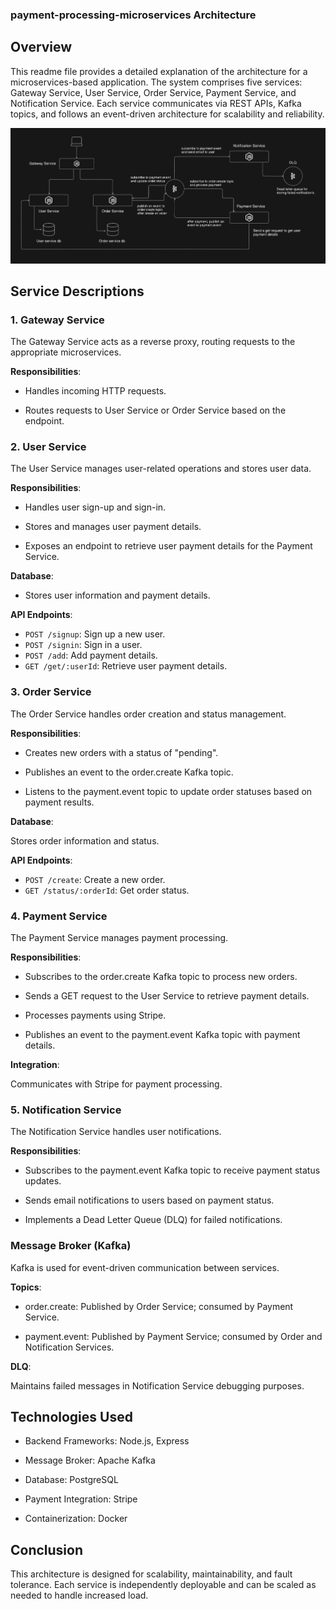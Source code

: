 ### payment-processing-microservices Architecture

## Overview

This readme file provides a detailed explanation of the architecture for a microservices-based application. The system comprises five services: Gateway Service, User Service, Order Service, Payment Service, and Notification Service. Each service communicates via REST APIs, Kafka topics, and follows an event-driven architecture for scalability and reliability.

![Architecture Diagram](./assets/architecture.png)

## Service Descriptions

### 1. Gateway Service

The Gateway Service acts as a reverse proxy, routing requests to the appropriate microservices.

**Responsibilities**:

- Handles incoming HTTP requests.

- Routes requests to User Service or Order Service based on the endpoint.

### 2. User Service

The User Service manages user-related operations and stores user data.

**Responsibilities**:

- Handles user sign-up and sign-in.

- Stores and manages user payment details.

- Exposes an endpoint to retrieve user payment details for the Payment Service.

**Database**:

- Stores user information and payment details.

**API Endpoints**:

- `POST /signup`: Sign up a new user.
- `POST /signin`: Sign in a user.
- `POST /add`: Add payment details.
- `GET /get/:userId`: Retrieve user payment details.

### 3. Order Service

The Order Service handles order creation and status management.

**Responsibilities**:

- Creates new orders with a status of "pending".

- Publishes an event to the order.create Kafka topic.

- Listens to the payment.event topic to update order statuses based on payment results.

**Database**:

Stores order information and status.

**API Endpoints**:

- `POST /create`: Create a new order.
- `GET /status/:orderId`: Get order status.

### 4. Payment Service

The Payment Service manages payment processing.

**Responsibilities**:

- Subscribes to the order.create Kafka topic to process new orders.

- Sends a GET request to the User Service to retrieve payment details.

- Processes payments using Stripe.

- Publishes an event to the payment.event Kafka topic with payment details.

**Integration**:

Communicates with Stripe for payment processing.

### 5. Notification Service

The Notification Service handles user notifications.

**Responsibilities**:

- Subscribes to the payment.event Kafka topic to receive payment status updates.

- Sends email notifications to users based on payment status.

- Implements a Dead Letter Queue (DLQ) for failed notifications.

### Message Broker (Kafka)

Kafka is used for event-driven communication between services.

**Topics**:

- order.create: Published by Order Service; consumed by Payment Service.

- payment.event: Published by Payment Service; consumed by Order and Notification Services.

**DLQ**:

Maintains failed messages in Notification Service debugging purposes.

## Technologies Used

- Backend Frameworks: Node.js, Express

- Message Broker: Apache Kafka

- Database: PostgreSQL

- Payment Integration: Stripe

- Containerization: Docker

## Conclusion

This architecture is designed for scalability, maintainability, and fault tolerance. Each service is independently deployable and can be scaled as needed to handle increased load.
